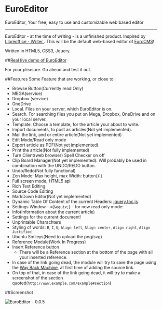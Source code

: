 EuroEditor
==========

EuroEditor, Your free, easy to use and customizable web based editor

---

EuroEditor - at the time of writing - is a unfinished product. Inspired by [Libreoffice - Writer ](https://en.wikipedia.org/wiki/LibreOffice_Writer "LibreOffice Writer - Wikipedia, the free encyclopedia"). This will be the default web-based editor of [EuroCMS](https://github.com/blade1989/EuroCMS)!

Written in HTML5, CSS3, Jquery. 

##[Real live demo of EuroEditor](http://www.eurobytes.nl/demos/EuroEditor/)

For your pleasure. Go ahead and test it out.  

##Features
 Some Feature that are working, or close to

 - Browse Button(Currently read Only)
  - MEGA(service)
  - Dropbox (service)
  - OneDrive
  - Local. Files on your server, which EuroEditor is on.
  - Search. For searching files you put on Mega, Dropbox, OneDrive and on your local server.
  - Template. Choose a template, for the article your about to write.
 - Import documents, to post as articles(Not yet implemented).
 - Mail the link, and or entire article(Not yet implemented)
 - Edit Mode/Read only mode
 - Export article as PDF(Not yet implemented)
 - Print the article(Not fully implemented)
 - Turn Client(web browser) Spell Checker on off
 - Clip Board Manager(Not yet implemented). Will probably be used in combination with the UNDO/REDO button.
 - Undo/Redo(Not fully functional)
 - Zen Mode: Max height, max Width: button`[F]`
 - Full screen mode, HTML5 api
 - Rich Text Editing
 - Source Code Editing
 - MarkDown Editor(Not yet implemented)
 - Dynamic Table Of Content of the current Headers: [jquery.toc.js](https://github.com/blade1989/jquery.toc.js)
 - Settings Window - `≡`(`&equiv;`) - for now read only mode:
  - Info(Information about the current article)
  - Settings for the current document!
 - Unprintable Charachters
 - Styling of words: `B`, `I`, `U`, `Align left`, `Align center`, `Align right`, `Align Justified`
 - Ubuntu Smileys(Need to upload the png/svg)
 - Reference Module(Work In Progress)
  - Insert Reference button
    - There will be a Reference section at the bottom of the page with all your inserted reference.
  - In case of the link going dead, the module will try to save the page using the [Way Back Machine](https://archive.org/web/web.php), at first time of adding the source link.
  - On top of that, in case of the link going dead, it will try to make a screenshot of the section quoted(`http://www.example.com/example#section`)

##Screenshot

![EuroEditor - 0.0.5][1]


  [1]: http://i.stack.imgur.com/42N6h.png
